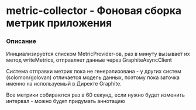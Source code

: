 # metric-collector - Фоновая сборка метрик приложения

### Описание

Инициализируется списком MetricProvider-ов, раз в минуту вызывает их метод writeMetrics,
отправляет данные через GraphiteAsyncClient

Система отправки метрик пока не генерализована - у других систем (solomon/golovan) отличается модель данных,
поэтому пока заточка именно на используемый в Директе Graphite.

Все метрики собираются раз в 60 секунд, если нужно будет изменить интервал - можно будет придумать аннотацию




